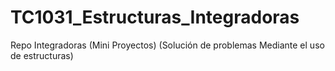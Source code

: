 # TC1031_Estructuras_Integradoras
Repo Integradoras (Mini Proyectos) (Solución de problemas Mediante el uso de estructuras)
